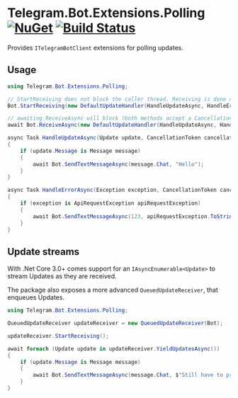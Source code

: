 # Telegram.Bot.Extensions.Polling [![NuGet](https://img.shields.io/nuget/v/Telegram.Bot.Extensions.Polling.svg)](https://www.nuget.org/packages/Telegram.Bot.Extensions.Polling/) [![Build Status](https://dev.azure.com/tgbots/Telegram.Bot.Extensions.Polling/_apis/build/status/TelegramBots.Telegram.Bot.Extensions.Polling?branchName=master)](https://dev.azure.com/tgbots/Telegram.Bot.Extensions.Polling/_build/latest?definitionId=3&branchName=master)

Provides `ITelegramBotClient` extensions for polling updates.

## Usage

```csharp
using Telegram.Bot.Extensions.Polling;

// StartReceiving does not block the caller thread. Receiving is done on the ThreadPool.
Bot.StartReceiving(new DefaultUpdateHandler(HandleUpdateAsync, HandleErrorAsync));

// awaiting ReceiveAsync will block (both methods accept a CancellationToken)
await Bot.ReceiveAsync(new DefaultUpdateHandler(HandleUpdateAsync, HandleErrorAsync));

async Task HandleUpdateAsync(Update update, CancellationToken cancellationToken)
{
    if (update.Message is Message message)
    {
        await Bot.SendTextMessageAsync(message.Chat, "Hello");
    }
}

async Task HandleErrorAsync(Exception exception, CancellationToken cancellationToken)
{
    if (exception is ApiRequestException apiRequestException)
    {
        await Bot.SendTextMessageAsync(123, apiRequestException.ToString());
    }
}
```

## Update streams

With .Net Core 3.0+ comes support for an `IAsyncEnumerable<Update>` to stream Updates as they are received.

The package also exposes a more advanced `QueuedUpdateReceiver`, that enqueues Updates.

```csharp
using Telegram.Bot.Extensions.Polling;

QueuedUpdateReceiver updateReceiver = new QueuedUpdateReceiver(Bot);

updateReceiver.StartReceiving();

await foreach (Update update in updateReceiver.YieldUpdatesAsync())
{
    if (update.Message is Message message)
    {
        await Bot.SendTextMessageAsync(message.Chat, $"Still have to process {updateReceiver.PendingUpdates} updates");
    }
}
```